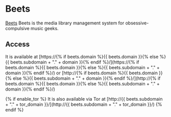 # Beets

[Beets](https://beets.io) Beets is the media library management system for obsessive-compulsive music geeks.

## Access

It is available at [https://{% if beets.domain %}{{ beets.domain }}{% else %}{{ beets.subdomain + "." + domain }}{% endif %}/](https://{% if beets.domain %}{{ beets.domain }}{% else %}{{ beets.subdomain + "." + domain }}{% endif %}/) or [http://{% if beets.domain %}{{ beets.domain }}{% else %}{{ beets.subdomain + "." + domain }}{% endif %}/](http://{% if beets.domain %}{{ beets.domain }}{% else %}{{ beets.subdomain + "." + domain }}{% endif %}/)

{% if enable_tor %}
It is also available via Tor at [http://{{ beets.subdomain + "." + tor_domain }}/](http://{{ beets.subdomain + "." + tor_domain }}/)
{% endif %}
